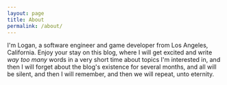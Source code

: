 ```yaml
---
layout: page
title: About
permalink: /about/
---
```


I'm Logan, a software engineer and game developer from Los Angeles, California. Enjoy your stay on this blog, where I will get excited and write _way too many_ words in a very short time about topics I'm interested in, and then I will forget about the blog's existence for several months, and all will be silent, and then I will remember, and then we will repeat, unto eternity.